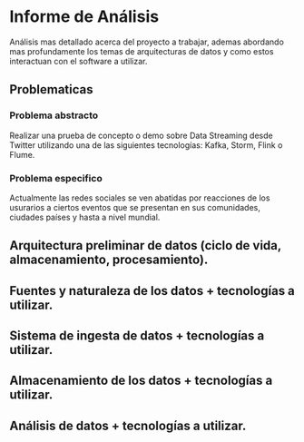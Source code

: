 # Informe de Análisis
Análisis mas detallado acerca del proyecto a trabajar, ademas abordando mas profundamente los temas de arquitecturas de datos y como estos interactuan con el software a utilizar.

## Problematicas

### Problema abstracto

Realizar una prueba de concepto o demo sobre Data Streaming desde Twitter utilizando una de las siguientes tecnologías: Kafka, Storm, Flink o Flume.

### Problema especifico

Actualmente las redes sociales se ven abatidas por reacciones de los usurarios a ciertos eventos que se presentan en sus comunidades, ciudades países y hasta a nivel mundial.

## Arquitectura preliminar de datos (ciclo de vida, almacenamiento, procesamiento).


## Fuentes y naturaleza de los datos + tecnologías a utilizar.

## Sistema de ingesta de datos + tecnologías a utilizar.

## Almacenamiento de los datos + tecnologías a utilizar.

## Análisis de datos + tecnologías a utilizar.
<!--stackedit_data:
eyJoaXN0b3J5IjpbLTEyNzM3MjU4NzksLTQ4NjM5ODQ2MiwtMT
IwNTM3ODIxLC0xODMwOTgxNTYwLC0yMDg4NzQ2NjEyLDk4MzY0
NjUwNl19
-->